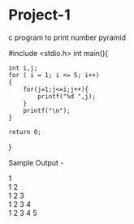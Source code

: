 # Project-1
c program to print number pyramid

#include <stdio.h>
int main(){


    int i,j;
    for ( i = 1; i <= 5; i++)
    {
        for(j=1;j<=i;j++){
            printf("%d ",j);
        }
        printf("\n");
    }
    
    return 0;
}

Sample Output - 

1         
1 2       
1 2 3     
1 2 3 4   
1 2 3 4 5 
